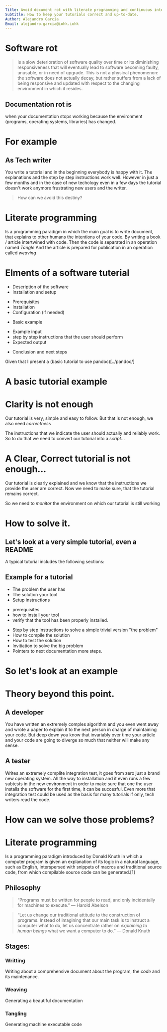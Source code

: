```yaml
---
Title: Avoid document rot with literate programming and continuous integration.
Subtitle: How to keep your tutorials correct and up-to-date.
Author: Alejandro Garcia
Email: alejandro.garcia@iohk.iohk
---
```



# Software rot
> Is  a slow deterioration of software quality over time or its diminishing responsiveness that will eventually lead to software becoming faulty, unusable, or in need of upgrade. This is not a physical phenomenon: the software does not actually decay, but rather suffers from a lack of being responsive and updated with respect to the changing environment in which it resides.

## Documentation rot is
when your documentation stops working because the environment (programs, operating systems, libraries) has changed.

# For example

## As Tech writer

You write a tutorial and in the beginning everybody is happy with it.
The explanations and the step by step instructions work well.
However in just a few months and in the case of new techology even in a few days the tutorial doesn't work anymore
frustrating new users and the writer.

> How can we avoid this destiny?

# Literate programming

Is a programming paradigm in which the main goal is to write  document, that explains to other humans the intentions of your code.
By writing a book / article intertwined with code.
Then the code is separated in an operation named *Tangle*
And the article is prepared for publication in an operation called *weaving*

# Elments of a software tuterial

* Description of the software
* Installation and setup
 - Prerequisites
 - Installation
 - Configuration (if needed)
* Basic example
 - Example input
 - step by step instructions that the user should perform
 - Expected output
* Conclusion and next steps

Given that I present a (basic tutorial to use pandoc)[../pandoc/]

# A basic tutorial example

# Clarity is not enough
Our tutorial is very, simple and easy to follow.
But that is not enough, we also need *correctness*

The instructions that we indicate the user should actually and reliably work.
So to do that we need to convert our tutorial into a *script*...

# A Clear, Correct tutorial is not enough...
Our tutorial is clearly explained and we know that the instructions we provide the user are correct.
Now we need to make sure, that the tutorial remains correct.

So we need to *monitor* the environment on which our tutorial is still working



# How to solve it.

## Let's look at a very simple tutorial, even a README

A typical tutorial includes the following sections:

## Example for a tutorial
* The problem the user has
* The solution your tool
* Setup instructions
 - prerequisites
 - how to install your tool
 - verify that the tool has been properly installed.
* Step by step instructions to solve a simple trivial version "the problem"
* How to compile the solution
* How to test the solution
* Invitiation to solve the big problem
* Pointers to next documentation more steps.



# So let's look at an example


# Theory beyond this point.

## A developer
You have written an extremely comples algorithm and you even went away and wrote a paper
to explain it to the next person in charge of maintaining your code.
But deep down you know that invariably over time your article and your code are going to diverge
so much that neither will make any sense.

## A tester
Writes an extremely complite integration test, it goes from zero just a brand new operating system.
All the way to installation and it even runs a few subtests in the new environment in order
to make sure that one the user installs the software for the first time, it can be succesful.
Even more that integration test could be used as the basis for many tutorials if only,
tech writers read the code.

# How can we solve those problems?

# Literate programming

Is a programming paradigm introduced by Donald Knuth in which a computer program
is given an explanation of its logic in a natural language, such as English,
interspersed with snippets of macros and traditional source code,
from which compilable source code can be generated.[1]

## Philosophy

> “Programs must be written for people to read, and only incidentally for machines to execute.”
> ― Harold Abelson

> “Let us change our traditional attitude to the construction of programs.
> Instead of imagining that our main task is to instruct a computer what to do,
> let us concentrate rather on *explaining to human beings* what we want a computer to do.”
> — Donald Knuth

## Stages:

### Writting
Writing about a comprehensive document about the program, the *code* and its maintenance.

### Weaving
Generating a beautiful documentation

### Tangling
Generating machine executable code

##
